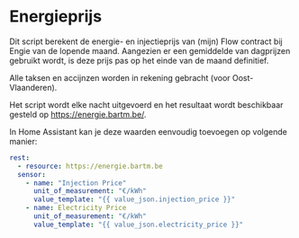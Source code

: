 # Energieprijs

Dit script berekent de energie- en injectieprijs van (mijn) Flow contract bij Engie van de lopende maand. Aangezien er een gemiddelde van dagprijzen gebruikt wordt, is deze prijs pas op het einde van de maand definitief.

Alle taksen en accijnzen worden in rekening gebracht (voor Oost-Vlaanderen).

Het script wordt elke nacht uitgevoerd en het resultaat wordt beschikbaar gesteld op https://energie.bartm.be/.

In Home Assistant kan je deze waarden eenvoudig toevoegen op volgende manier:

```yaml
rest:
  - resource: https://energie.bartm.be
  sensor:
    - name: "Injection Price"
      unit_of_measurement: "€/kWh"
      value_template: "{{ value_json.injection_price }}"
    - name: Electricity Price
      unit_of_measurement: "€/kWh"
      value_template: "{{ value_json.electricity_price }}"
```

